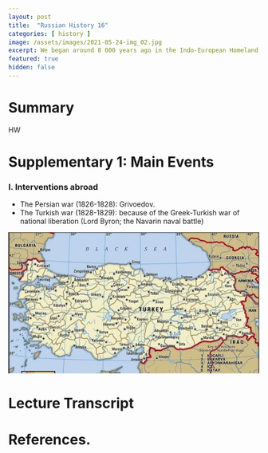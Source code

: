 ```yaml
---
layout: post
title:  "Russian History 16"
categories: [ history ]
image: /assets/images/2021-05-24-img_02.jpg
excerpt: We began around 8 000 years ago in the Indo-European Homeland and ended in 988, when Vladimir the Great adopted Orthodox Christianity.
featured: true
hidden: false
---
```


# Summary

HW

# Supplementary 1: Main Events

### I. Interventions abroad 
* The Persian war (1826-1828): Grivoedov.
* The Turkish war (1828-1829): because of the Greek-Turkish war of national liberation (Lord Byron; the Navarin naval battle)

![Pushkin’s “Journey to Erzurum”](/assets/images/2021-05-24-img_01.jpg)

# Lecture Transcript

# References.
